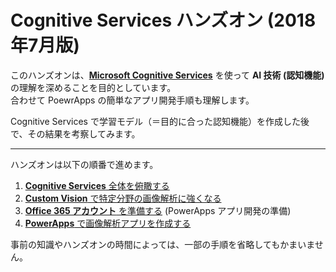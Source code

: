 # Cognitive Services ハンズオン (2018年7月版)

このハンズオンは、**[Microsoft Cognitive Services](https://microsoft.com/cognitive)** を使って **AI 技術 (認知機能)** の理解を深めることを目的としています。  
合わせて PoewrApps の簡単なアプリ開発手順も理解します。

Cognitive Services で学習モデル（＝目的に合った認知機能）を作成した後で、その結果を考察してみます。

---

ハンズオンは以下の順番で進めます。

1. [**Cognitive Services** 全体を俯瞰する](01_CognitiveServices.md)
2. [**Custom Vision** で特定分野の画像解析に強くなる](02_CustomVision.md)
3. [**Office 365 アカウント** を準備する](03_Office365Account.md) (PowerApps アプリ開発の準備)
4. [**PowerApps** で画像解析アプリを作成する](04_PowerApps.md)

事前の知識やハンズオンの時間によっては、一部の手順を省略してもかまいません。